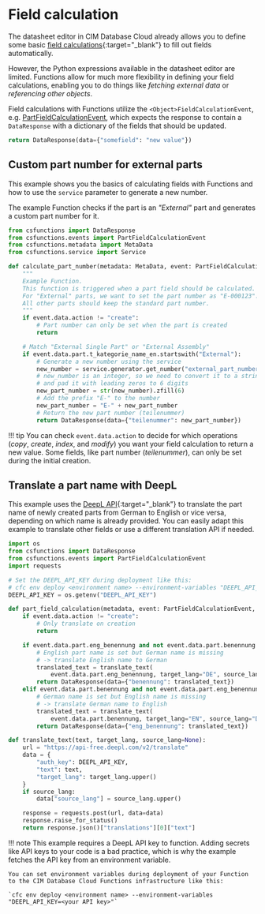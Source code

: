 # Field calculation

The datasheet editor in CIM Database Cloud already allows you to define some basic [field calculations](https://saas-docs.contact-cloud.com/2025.13.1-en/admin/admin-contact_cloud/saas_admin/app_setup_data_edit_field_calc){:target="_blank"} to fill out fields automatically.

However, the Python expressions available in the datasheet editor are limited. Functions allow for much more flexibility in defining your field calculations, enabling you to do things like *fetching external data* or *referencing other objects*.

Field calculations with Functions utilize the `<Object>FieldCalculationEvent`, e.g. [PartFieldCalculationEvent](../reference/events.md#partfieldcalculationevent), which expects the response to contain a `DataResponse` with a dictionary of the fields that should be updated.

```python
return DataResponse(data={"somefield": "new value"})
```


## Custom part number for external parts

This example shows you the basics of calculating fields with Functions and how to use the `service` parameter to generate a new number.

The example Function checks if the part is an *"External"* part and generates a custom part number for it.

```python
from csfunctions import DataResponse
from csfunctions.events import PartFieldCalculationEvent
from csfunctions.metadata import MetaData
from csfunctions.service import Service

def calculate_part_number(metadata: MetaData, event: PartFieldCalculationEvent, service: Service):
    """
    Example Function.
    This function is triggered when a part field should be calculated.
    For "External" parts, we want to set the part number as "E-000123".
    All other parts should keep the standard part number.
    """
    if event.data.action != "create":
        # Part number can only be set when the part is created
        return

    # Match "External Single Part" or "External Assembly"
    if event.data.part.t_kategorie_name_en.startswith("External"):
        # Generate a new number using the service
        new_number = service.generator.get_number("external_part_number")
        # new_number is an integer, so we need to convert it to a string
        # and pad it with leading zeros to 6 digits
        new_part_number = str(new_number).zfill(6)
        # Add the prefix "E-" to the number
        new_part_number = "E-" + new_part_number
        # Return the new part number (teilenummer)
        return DataResponse(data={"teilenummer": new_part_number})
```

!!! tip
    You can check `event.data.action` to decide for which operations (*copy*, *create*, *index*, and *modify*) you want your field calculation to return a new value.
    Some fields, like part number (*teilenummer*), can only be set during the initial creation.

## Translate a part name with DeepL

This example uses the [DeepL API](https://www.deepl.com){:target="_blank"} to translate the part name of newly created parts from German to English or vice versa, depending on which name is already provided. You can easily adapt this example to translate other fields or use a different translation API if needed.

```python
import os
from csfunctions import DataResponse
from csfunctions.events import PartFieldCalculationEvent
import requests

# Set the DEEPL_API_KEY during deployment like this:
# cfc env deploy <environment name> --environment-variables "DEEPL_API_KEY=<your API key>"
DEEPL_API_KEY = os.getenv("DEEPL_API_KEY")

def part_field_calculation(metadata, event: PartFieldCalculationEvent, service):
    if event.data.action != "create":
        # Only translate on creation
        return

    if event.data.part.eng_benennung and not event.data.part.benennung:
        # English part name is set but German name is missing
        # -> translate English name to German
        translated_text = translate_text(
            event.data.part.eng_benennung, target_lang="DE", source_lang="EN")
        return DataResponse(data={"benennung": translated_text})
    elif event.data.part.benennung and not event.data.part.eng_benennung:
        # German name is set but English name is missing
        # -> translate German name to English
        translated_text = translate_text(
            event.data.part.benennung, target_lang="EN", source_lang="DE")
        return DataResponse(data={"eng_benennung": translated_text})

def translate_text(text, target_lang, source_lang=None):
    url = "https://api-free.deepl.com/v2/translate"
    data = {
        "auth_key": DEEPL_API_KEY,
        "text": text,
        "target_lang": target_lang.upper()
    }
    if source_lang:
        data["source_lang"] = source_lang.upper()

    response = requests.post(url, data=data)
    response.raise_for_status()
    return response.json()["translations"][0]["text"]

```

!!! note
    This example requires a DeepL API key to function. Adding secrets like API keys to your code is a bad practice, which is why the example fetches the API key from an environment variable.

    You can set environment variables during deployment of your Function to the CIM Database Cloud Functions infrastructure like this:

    `cfc env deploy <environment name> --environment-variables "DEEPL_API_KEY=<your API key>"`
